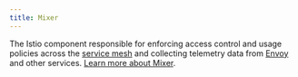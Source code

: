 ```yaml
---
title: Mixer
---
```


The Istio component responsible for enforcing access control and usage policies across the [service mesh](#service-mesh) and collecting telemetry data
from [Envoy](#envoy) and other services.
[Learn more about Mixer](/docs/concepts/policies-and-telemetry/overview/).
